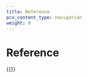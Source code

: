 ```yaml
---
title: Reference
pcx_content_type: navigation
weight: 9
---
```


# Reference

{{<directory-listing>}}